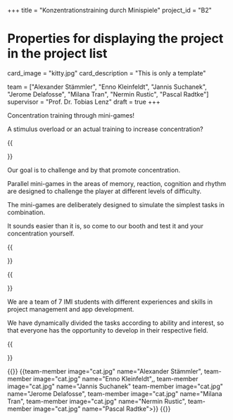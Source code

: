 +++
title = "Konzentrationstraining durch Minispiele"
project_id = "B2"

# Properties for displaying the project in the project list
card_image = "kitty.jpg"
card_description = "This is only a template" 

team = ["Alexander Stämmler", "Enno Kleinfeldt", "Jannis Suchanek", "Jerome Delafosse", "Milana Tran", "Nermin Rustic", 
"Pascal Radtke"]
supervisor = "Prof. Dr. Tobias Lenz"
draft = true
+++

Concentration training through mini-games! 

A stimulus overload or an actual training to increase concentration?

{{<section title="Our Goal">}}

Our goal is to challenge and by that promote concentration.

Parallel mini-games in the areas of memory, reaction, cognition and rhythm are designed to challenge the player at different levels of difficulty. 

The mini-games are deliberately designed to simulate the simplest tasks in combination. 

It sounds easier than it is, so come to our booth and test it and your concentration yourself.

{{</section>}}


{{<section title="The team">}}

We are a team of 7 IMI students with different experiences and skills in project management and app development. 

We have dynamically divided the tasks according to ability and interest, so that everyone has the opportunity to develop in their respective field.

{{</section>}} 

{{<gallery>}} {{team-member image="cat.jpg" name="Alexander Stämmler", team-member image="cat.jpg" name="Enno Kleinfeldt",, team-member image="cat.jpg" name="Jannis Suchanek" team-member image="cat.jpg" name="Jerome Delafosse", team-member image="cat.jpg" name="Milana Tran", team-member image="cat.jpg" name="Nermin Rustic", team-member image="cat.jpg" name="Pascal Radtke">}} {{</gallery>}}

